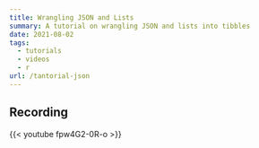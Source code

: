 ```yaml
---
title: Wrangling JSON and Lists
summary: A tutorial on wrangling JSON and lists into tibbles
date: 2021-08-02
tags:
  - tutorials
  - videos
  - r
url: /tantorial-json
---
```


## Recording

{{< youtube fpw4G2-0R-o >}}
